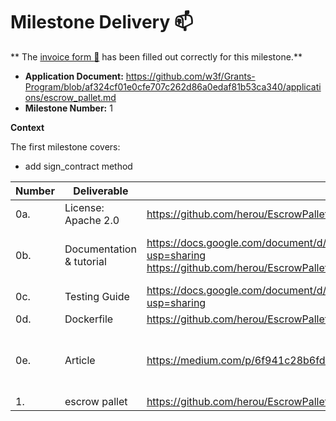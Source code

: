 # Milestone Delivery :mailbox:


**
The [invoice form :pencil:](https://docs.google.com/forms/d/e/1FAIpQLSfmNYaoCgrxyhzgoKQ0ynQvnNRoTmgApz9NrMp-hd8mhIiO0A/viewform)
has been filled out correctly for this milestone.**

* **Application Document:** https://github.com/w3f/Grants-Program/blob/af324cf01e0cfe707c262d86a0edaf81b53ca340/applications/escrow_pallet.md
* **Milestone Number:** 1

**Context**

The first milestone covers:
- add sign_contract method

| Number | Deliverable              | Link                                                                                                                                                                                           | Notes                                                                                                                                                         |
| ------------- |--------------------------|------------------------------------------------------------------------------------------------------------------------------------------------------------------------------------------------|---------------------------------------------------------------------------------------------------------------------------------------------------------------|
| 0a. | License: Apache 2.0      | https://github.com/herou/EscrowPallet/blob/eljo-prifti/escrow/LICENSE                                                                                                                          |                                                                                                                                                               | 
| 0b.  | Documentation & tutorial | https://docs.google.com/document/d/1XpxfrG6Qd9AHJ7OUVv3L3D6ZcEyizGh68w7yZxN3p_A/edit?usp=sharing <br/> https://github.com/herou/EscrowPallet/blob/eljo-prifti/escrow/pallets/escrow/src/lib.rs | The inline documentation is the lib.rs files of) | 
| 0c. | Testing Guide            | https://docs.google.com/document/d/1XpxfrG6Qd9AHJ7OUVv3L3D6ZcEyizGh68w7yZxN3p_A/edit?usp=sharing                                                                                               || 
| 0d. | Dockerfile               | https://github.com/herou/EscrowPallet/blob/eljo-prifti/escrow/docker-compose.yml                                                                                                               |                                                                                                                                                               | 
| 0e.  | Article                  | https://medium.com/p/6f941c28b6fd/edit                                                                                                                                                         | The article will be published once the milestone is approved.                                                                                                 | 
| 1.  | escrow pallet            | https://github.com/herou/EscrowPallet/tree/eljo-prifti/escrow/pallets/escrow                                                                                                                   |                                                                                                                                                               |

